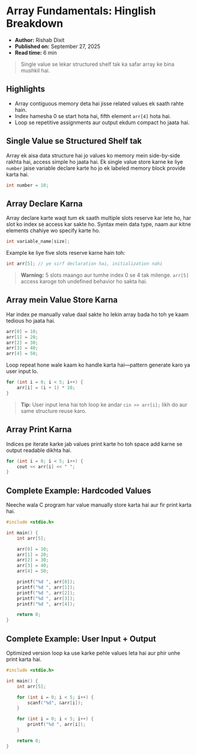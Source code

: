 # Array Fundamentals: Hinglish Breakdown

- **Author:** Rishab Dixit
- **Published on:** September 27, 2025
- **Read time:** 6 min

> Single value se lekar structured shelf tak ka safar array ke bina mushkil hai.

## Highlights
- Array contiguous memory deta hai jisse related values ek saath rahte hain.
- Index hamesha 0 se start hota hai, fifth element `arr[4]` hota hai.
- Loop se repetitive assignments aur output ekdum compact ho jaata hai.

## Single Value se Structured Shelf tak
Array ek aisa data structure hai jo values ko memory mein side-by-side rakhta hai, access simple ho jaata hai. Ek single value store karne ke liye `number` jaise variable declare karte ho jo ek labeled memory block provide karta hai.

```cpp
int number = 10;
```

## Array Declare Karna
Array declare karte waqt tum ek saath multiple slots reserve kar lete ho, har slot ko index se access kar sakte ho. Syntax mein data type, naam aur kitne elements chahiye wo specify karte ho.

```cpp
int variable_name[size];
```

Example ke liye five slots reserve karne hain toh:

```cpp
int arr[5]; // ye sirf declaration hai, initialization nahi
```

> **Warning:** 5 slots maango aur tumhe index 0 se 4 tak milenge. `arr[5]` access karoge toh undefined behavior ho sakta hai.

## Array mein Value Store Karna
Har index pe manually value daal sakte ho lekin array bada ho toh ye kaam tedious ho jaata hai.

```cpp
arr[0] = 10;
arr[1] = 20;
arr[2] = 30;
arr[3] = 40;
arr[4] = 50;
```

Loop repeat hone wale kaam ko handle karta hai—pattern generate karo ya user input lo.

```cpp
for (int i = 0; i < 5; i++) {
    arr[i] = (i + 1) * 10;
}
```

> **Tip:** User input lena hai toh loop ke andar `cin >> arr[i];` likh do aur same structure reuse karo.

## Array Print Karna
Indices pe iterate karke jab values print karte ho toh space add karne se output readable dikhta hai.

```cpp
for (int i = 0; i < 5; i++) {
    cout << arr[i] << " ";
}
```

## Complete Example: Hardcoded Values
Neeche wala C program har value manually store karta hai aur fir print karta hai.

```c
#include <stdio.h>

int main() {
    int arr[5];

    arr[0] = 10;
    arr[1] = 20;
    arr[2] = 30;
    arr[3] = 40;
    arr[4] = 50;

    printf("%d ", arr[0]);
    printf("%d ", arr[1]);
    printf("%d ", arr[2]);
    printf("%d ", arr[3]);
    printf("%d ", arr[4]);

    return 0;
}
```

## Complete Example: User Input + Output
Optimized version loop ka use karke pehle values leta hai aur phir unhe print karta hai.

```c
#include <stdio.h>

int main() {
    int arr[5];

    for (int i = 0; i < 5; i++) {
        scanf("%d", &arr[i]);
    }

    for (int i = 0; i < 5; i++) {
        printf("%d ", arr[i]);
    }

    return 0;
}
```
